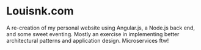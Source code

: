 Louisnk.com
===========

A re-creation of my personal website using Angular.js, a Node.js back end, and some sweet eventing. Mostly an exercise in implementing better architectural patterns and application design. Microservices ftw!

